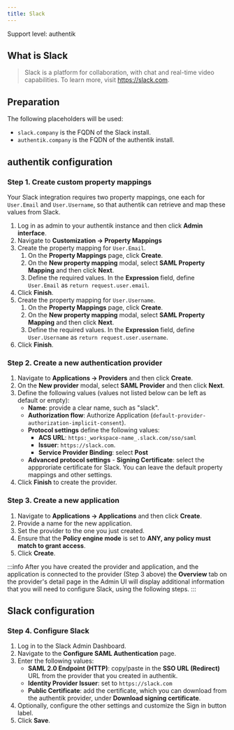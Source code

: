 ```yaml
---
title: Slack
---
```


<span class="badge badge--secondary">Support level: authentik</span>

## What is Slack

> Slack is a platform for collaboration, with chat and real-time video capabilities. To learn more, visit https://slack.com.

## Preparation

The following placeholders will be used:

-   `slack.company` is the FQDN of the Slack install.
-   `authentik.company` is the FQDN of the authentik install.

## authentik configuration

### Step 1. Create custom property mappings

Your Slack integration requires two property mappings, one each for `User.Email` and `User.Username`, so that authentik can retrieve and map these values from Slack.

1. Log in as admin to your authentik instance and then click **Admin interface**.
2. Navigate to **Customization -> Property Mappings**
3. Create the property mapping for `User.Email`.
    1.  On the **Property Mappings** page, click **Create**.
    2.  On the **New property mapping** modal, select **SAML Property Mapping** and then click **Next**.
    3.  Define the required values. In the **Expression** field, define `User.Email` as `return request.user.email`.
5. Click **Finish**.
6. Create the property mapping for `User.Username`.
    1.  On the **Property Mappings** page, click **Create**.
    2.  On the **New property mapping** modal, select **SAML Property Mapping** and then click **Next**.
    3.  Define the required values. In the **Expression** field, define `User.Username` as `return request.user.username`.
7. Click **Finish**.
### Step 2. Create a new authentication provider

1. Navigate to **Applications -> Providers** and then click **Create**.
2. On the **New provider** modal, select **SAML Provider** and then click **Next**.
3. Define the following values (values not listed below can be left as default or empty):
    - **Name**: provide a clear name, such as "slack".
    - **Authorization flow**: Authorize Application (`default-provider-authorization-implicit-consent`).
    - **Protocol settings** define the following values:
        - **ACS URL**: `https:_workspace-name_.slack.com/sso/saml`
        - **Issuer**: `https://slack.com`.
        - **Service Provider Binding**: select **Post**
    - **Advanced protocol settings** - **Signing Certificate**: select the appproriate certificate for Slack.
      You can leave the default property mappings and other settings.
4. Click **Finish** to create the provider.

### Step 3. Create a new application

1. Navigate to **Applications -> Applications** and then click **Create**.
2. Provide a name for the new application.
3. Set the provider to the one you just created.
4. Ensure that the **Policy engine mode** is set to **ANY, any policy must match to grant access**.
5. Click **Create**.

:::info
After you have created the provider and application, and the application is connected to the provider (Step 3 above) the **Overview** tab on the provider's detail page in the Admin UI will display additional information that you will need to configure Slack, using the following steps.
:::

## Slack configuration

### Step 4. Configure Slack

1. Log in to the Slack Admin Dashboard.
2. Navigate to the **Configure SAML Authentication** page.
3. Enter the following values:
    - **SAML 2.0 Endpoint (HTTP)**: copy/paste in the **SSO URL (Redirect)** URL from the provider that you created in authentik.
    - **Identity Provider Issuer**: set to `https://slack.com`
    - **Public Certificate**: add the certificate, which you can download from the authentik provider, under **Download signing certificate**.
4. Optionally, configure the other settings and customize the Sign in button label.
5. Click **Save**.
